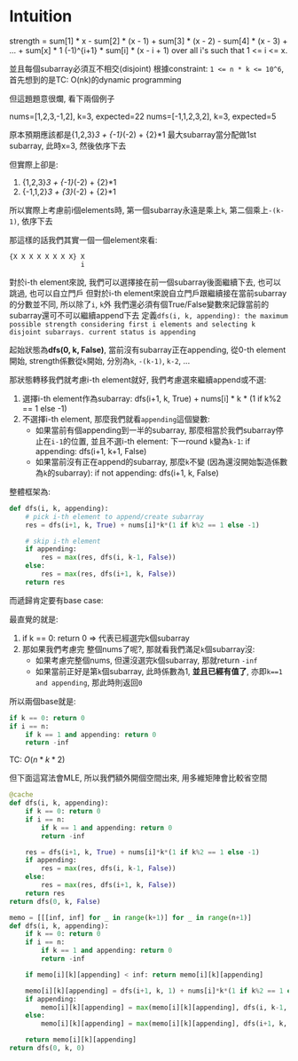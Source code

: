 # Intuition

strength = sum[1] * x - sum[2] * (x - 1) + sum[3] * (x - 2) - sum[4] * (x - 3) + ... + sum[x] * 1
(-1)^{i+1} * sum[i] * (x - i + 1) over all i's such that 1 <= i <= x.


並且每個subarray必須互不相交(disjoint)
根據constraint: `1 <= n * k <= 10^6`, 首先想到的是TC: O(nk)的dynamic programming

但這題題意很爛, 看下兩個例子

nums=[1,2,3,-1,2], k=3, expected=22
nums=[-1,1,2,3,2], k=3, expected=5

原本預期應該都是{1,2,3}*3 + {-1}*(-2) + {2}*1
最大subarray當分配做1st subarray, 此時x=3, 然後依序下去

但實際上卻是:
1. {1,2,3}*3 + {-1}*(-2) + {2}*1
2. {-1,1,2}*3 + {3}*(-2) + {2}*1

所以實際上考慮前i個elements時, 第一個subarray永遠是乘上`k`, 第二個乘上`-(k-1)`, 依序下去

那這樣的話我們其實一個一個element來看:

```
{X X X X X X X X} X
                  i
```

對於i-th element來說, 我們可以選擇接在前一個subarray後面繼續下去, 也可以跳過, 也可以自立門戶
但對於i-th element來說自立門戶跟繼續接在當前subarray的分數並不同, 所以除了`i`, `k`外
我們還必須有個True/False變數來記錄當前的subarray還可不可以繼續append下去
定義`dfs(i, k, appending): the maximum possible strength considering first i elements and selecting k disjoint subarrays. current status is appending`

起始狀態為**dfs(0, k, False)**, 當前沒有subarray正在appending, 從0-th element開始, strength係數從`k`開始, 分別為`k`, `-(k-1)`, `k-2`, ...

那狀態轉移我們就考慮i-th element就好, 我們考慮選來繼續append或不選:

1. 選擇i-th element作為subarray: dfs(i+1, k, True) + nums[i] * k * (1 if k%2 == 1 else -1)
2. 不選擇i-th element, 那麼我們就看`appending`這個變數:
    - 如果當前有個appending到一半的subarray, 那麼相當於我們subarray停止在`i-1`的位置, 並且不選i-th element: 下一round `k`變為`k-1`: if appending: dfs(i+1, k+1, False)
    - 如果當前沒有正在append的subarray, 那麼`k`不變 (因為還沒開始製造係數為`k`的subarray): if not appending: dfs(i+1, k, False)

整體框架為:

```py
def dfs(i, k, appending):
    # pick i-th element to append/create subarray
    res = dfs(i+1, k, True) + nums[i]*k*(1 if k%2 == 1 else -1)

    # skip i-th element
    if appending:
        res = max(res, dfs(i, k-1, False))
    else:
        res = max(res, dfs(i+1, k, False))
    return res
```

而遞歸肯定要有base case:

最直覺的就是:
1. if k == 0: return 0 => 代表已經選完k個subarray
2. 那如果我們考慮完 整個nums了呢?, 那就看我們滿足`k`個subarray沒:
    - 如果考慮完整個nums, 但還沒選完k個subarray, 那就return `-inf`
    - 如果當前正好是第`k`個subarray, 此時係數為1, **並且已經有值了**, 亦即`k==1 and appending`, 那此時則返回`0`

所以兩個base就是:
```py
if k == 0: return 0
if i == n:
    if k == 1 and appending: return 0
    return -inf
```

TC: $O(n * k * 2)$

但下面這寫法會MLE, 所以我們額外開個空間出來, 用多維矩陣會比較省空間
```py
@cache
def dfs(i, k, appending):
    if k == 0: return 0
    if i == n:
        if k == 1 and appending: return 0
        return -inf

    res = dfs(i+1, k, True) + nums[i]*k*(1 if k%2 == 1 else -1)
    if appending:
        res = max(res, dfs(i, k-1, False))
    else:
        res = max(res, dfs(i+1, k, False))
    return res
return dfs(0, k, False)
```

```py
memo = [[[inf, inf] for _ in range(k+1)] for _ in range(n+1)]
def dfs(i, k, appending):
    if k == 0: return 0
    if i == n:
        if k == 1 and appending: return 0
        return -inf

    if memo[i][k][appending] < inf: return memo[i][k][appending]

    memo[i][k][appending] = dfs(i+1, k, 1) + nums[i]*k*(1 if k%2 == 1 else -1)
    if appending:
        memo[i][k][appending] = max(memo[i][k][appending], dfs(i, k-1, 0))
    else:
        memo[i][k][appending] = max(memo[i][k][appending], dfs(i+1, k, 0))

    return memo[i][k][appending]
return dfs(0, k, 0)
```